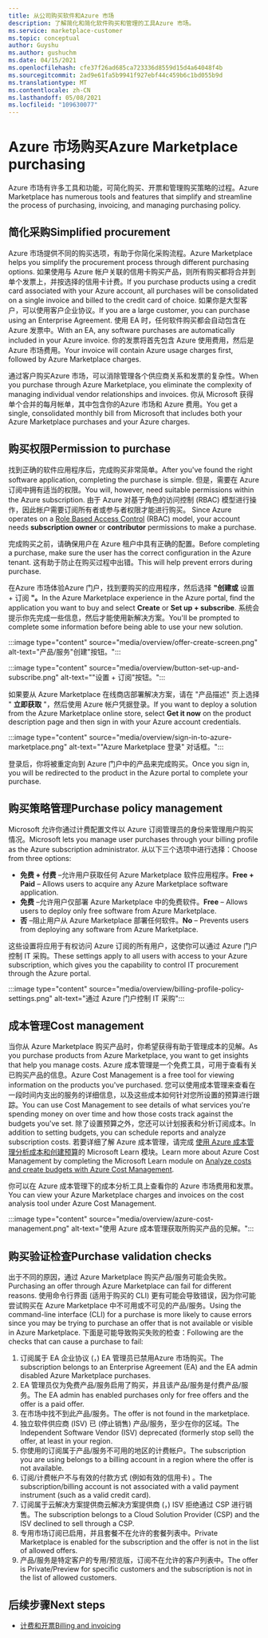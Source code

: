 ```yaml
---
title: 从公司购买软件和Azure 市场
description: 了解简化和简化软件购买和管理的工具Azure 市场。
ms.service: marketplace-customer
ms.topic: conceptual
author: Guyshu
ms.author: gushuchm
ms.date: 04/15/2021
ms.openlocfilehash: cfe37f26ad685ca723336d8559d15d4a64048f4b
ms.sourcegitcommit: 2ad9e61fa5b9941f927ebf44c459b6c1bd055b9d
ms.translationtype: MT
ms.contentlocale: zh-CN
ms.lasthandoff: 05/08/2021
ms.locfileid: "109630077"
---
```

# <a name="azure-marketplace-purchasing"></a><span data-ttu-id="ea218-103">Azure 市场购买</span><span class="sxs-lookup"><span data-stu-id="ea218-103">Azure Marketplace purchasing</span></span>

<span data-ttu-id="ea218-104">Azure 市场有许多工具和功能，可简化购买、开票和管理购买策略的过程。</span><span class="sxs-lookup"><span data-stu-id="ea218-104">Azure Marketplace has numerous tools and features that simplify and streamline the process of purchasing, invoicing, and managing purchasing policy.</span></span>

## <a name="simplified-procurement"></a><span data-ttu-id="ea218-105">简化采购</span><span class="sxs-lookup"><span data-stu-id="ea218-105">Simplified procurement</span></span>

<span data-ttu-id="ea218-106">Azure 市场提供不同的购买选项，有助于你简化采购流程。</span><span class="sxs-lookup"><span data-stu-id="ea218-106">Azure Marketplace helps you simplify the procurement process through different purchasing options.</span></span> <span data-ttu-id="ea218-107">如果使用与 Azure 帐户关联的信用卡购买产品，则所有购买都将合并到单个发票上，并按选择的信用卡计费。</span><span class="sxs-lookup"><span data-stu-id="ea218-107">If you purchase products using a credit card associated with your Azure account, all purchases will be consolidated on a single invoice and billed to the credit card of choice.</span></span> <span data-ttu-id="ea218-108">如果你是大型客户，可以使用客户企业协议。</span><span class="sxs-lookup"><span data-stu-id="ea218-108">If you are a large customer, you can purchase using an Enterprise Agreement.</span></span> <span data-ttu-id="ea218-109">使用 EA 时，任何软件购买都会自动包含在 Azure 发票中。</span><span class="sxs-lookup"><span data-stu-id="ea218-109">With an EA, any software purchases are automatically included in your Azure invoice.</span></span> <span data-ttu-id="ea218-110">你的发票将首先包含 Azure 使用费用，然后是 Azure 市场费用。</span><span class="sxs-lookup"><span data-stu-id="ea218-110">Your invoice will contain Azure usage charges first, followed by Azure Marketplace charges.</span></span>

<span data-ttu-id="ea218-111">通过客户购买Azure 市场，可以消除管理各个供应商关系和发票的复杂性。</span><span class="sxs-lookup"><span data-stu-id="ea218-111">When you purchase through Azure Marketplace, you eliminate the complexity of managing individual vendor relationships and invoices.</span></span> <span data-ttu-id="ea218-112">你从 Microsoft 获得单个合并的每月帐单，其中包含你的Azure 市场和 Azure 费用。</span><span class="sxs-lookup"><span data-stu-id="ea218-112">You get a single, consolidated monthly bill from Microsoft that includes both your Azure Marketplace purchases and your Azure charges.</span></span>

## <a name="permission-to-purchase"></a><span data-ttu-id="ea218-113">购买权限</span><span class="sxs-lookup"><span data-stu-id="ea218-113">Permission to purchase</span></span>

<span data-ttu-id="ea218-114">找到正确的软件应用程序后，完成购买非常简单。</span><span class="sxs-lookup"><span data-stu-id="ea218-114">After you've found the right software application, completing the purchase is simple.</span></span> <span data-ttu-id="ea218-115">但是，需要在 Azure 订阅中拥有适当的权限。</span><span class="sxs-lookup"><span data-stu-id="ea218-115">You will, however, need suitable permissions within the Azure subscription.</span></span> <span data-ttu-id="ea218-116">由于 Azure 对基于角色的访问控制 (RBAC) 模型进行操作，因此帐户需要订阅所有者或参与者权限才能进行购买。 [](/azure/role-based-access-control/overview)</span><span class="sxs-lookup"><span data-stu-id="ea218-116">Since Azure operates on a [Role Based Access Control](/azure/role-based-access-control/overview) (RBAC) model, your account needs **subscription owner** or **contributor** permissions to make a purchase.</span></span>

<span data-ttu-id="ea218-117">完成购买之前，请确保用户在 Azure 租户中具有正确的配置。</span><span class="sxs-lookup"><span data-stu-id="ea218-117">Before completing a purchase, make sure the user has the correct configuration in the Azure tenant.</span></span> <span data-ttu-id="ea218-118">这有助于防止在购买过程中出错。</span><span class="sxs-lookup"><span data-stu-id="ea218-118">This will help prevent errors during purchase.</span></span>

<span data-ttu-id="ea218-119">在Azure 市场体验Azure 门户，找到要购买的应用程序，然后选择 **"创建或** 设置 + 订阅 **"。**</span><span class="sxs-lookup"><span data-stu-id="ea218-119">In the Azure Marketplace experience in the Azure portal, find the application you want to buy and select **Create** or **Set up + subscribe**.</span></span> <span data-ttu-id="ea218-120">系统会提示你先完成一些信息，然后才能使用新解决方案。</span><span class="sxs-lookup"><span data-stu-id="ea218-120">You'll be prompted to complete some information before being able to use your new solution.</span></span>

:::image type="content" source="media/overview/offer-create-screen.png" alt-text="产品/服务&quot;创建&quot;按钮。":::

:::image type="content" source="media/overview/button-set-up-and-subscribe.png" alt-text="&quot;设置 + 订阅&quot;按钮。":::

<span data-ttu-id="ea218-123">如果要从 Azure Marketplace 在线商店部署解决方案，请在 "产品描述" 页上选择 " **立即获取** "，然后使用 Azure 帐户凭据登录。</span><span class="sxs-lookup"><span data-stu-id="ea218-123">If you want to deploy a solution from the Azure Marketplace online store, select **Get it now** on the product description page and then sign in with your Azure account credentials.</span></span>

:::image type="content" source="media/overview/sign-in-to-azure-marketplace.png" alt-text="&quot;Azure Marketplace 登录&quot; 对话框。":::

<span data-ttu-id="ea218-125">登录后，你将被重定向到 Azure 门户中的产品来完成购买。</span><span class="sxs-lookup"><span data-stu-id="ea218-125">Once you sign in, you will be redirected to the product in the Azure portal to complete your purchase.</span></span>

## <a name="purchase-policy-management"></a><span data-ttu-id="ea218-126">购买策略管理</span><span class="sxs-lookup"><span data-stu-id="ea218-126">Purchase policy management</span></span>

<span data-ttu-id="ea218-127">Microsoft 允许你通过计费配置文件以 Azure 订阅管理员的身份来管理用户购买情况。</span><span class="sxs-lookup"><span data-stu-id="ea218-127">Microsoft lets you manage user purchases through your billing profile as the Azure subscription administrator.</span></span> <span data-ttu-id="ea218-128">从以下三个选项中进行选择：</span><span class="sxs-lookup"><span data-stu-id="ea218-128">Choose from three options:</span></span>

- <span data-ttu-id="ea218-129">**免费 + 付费** –允许用户获取任何 Azure Marketplace 软件应用程序。</span><span class="sxs-lookup"><span data-stu-id="ea218-129">**Free + Paid** – Allows users to acquire any Azure Marketplace software application.</span></span>
- <span data-ttu-id="ea218-130">**免费** –允许用户仅部署 Azure Marketplace 中的免费软件。</span><span class="sxs-lookup"><span data-stu-id="ea218-130">**Free** – Allows users to deploy only free software from Azure Marketplace.</span></span>
- <span data-ttu-id="ea218-131">**否** –阻止用户从 Azure Marketplace 部署任何软件。</span><span class="sxs-lookup"><span data-stu-id="ea218-131">**No** – Prevents users from deploying any software from Azure Marketplace.</span></span>

<span data-ttu-id="ea218-132">这些设置将应用于有权访问 Azure 订阅的所有用户，这使你可以通过 Azure 门户控制 IT 采购。</span><span class="sxs-lookup"><span data-stu-id="ea218-132">These settings apply to all users with access to your Azure subscription, which gives you the capability to control IT procurement through the Azure portal.</span></span>

:::image type="content" source="media/overview/billing-profile-policy-settings.png" alt-text="通过 Azure 门户控制 IT 采购":::

## <a name="cost-management"></a><span data-ttu-id="ea218-134">成本管理</span><span class="sxs-lookup"><span data-stu-id="ea218-134">Cost management</span></span>

<span data-ttu-id="ea218-135">当你从 Azure Marketplace 购买产品时，你希望获得有助于管理成本的见解。</span><span class="sxs-lookup"><span data-stu-id="ea218-135">As you purchase products from Azure Marketplace, you want to get insights that help you manage costs.</span></span> <span data-ttu-id="ea218-136">Azure 成本管理是一个免费工具，可用于查看有关已购买产品的信息。</span><span class="sxs-lookup"><span data-stu-id="ea218-136">Azure Cost Management is a free tool for viewing information on the products you've purchased.</span></span> <span data-ttu-id="ea218-137">您可以使用成本管理来查看在一段时间内支出的服务的详细信息，以及这些成本如何针对您所设置的预算进行跟踪。</span><span class="sxs-lookup"><span data-stu-id="ea218-137">You can use Cost Management to see details of what services you're spending money on over time and how those costs track against the budgets you've set.</span></span> <span data-ttu-id="ea218-138">除了设置预算之外，您还可以计划报表和分析订阅成本。</span><span class="sxs-lookup"><span data-stu-id="ea218-138">In addition to setting budgets, you can schedule reports and analyze subscription costs.</span></span> <span data-ttu-id="ea218-139">若要详细了解 Azure 成本管理，请完成 [使用 Azure 成本管理分析成本和创建预算](/learn/modules/analyze-costs-create-budgets-azure-cost-management/)的 Microsoft Learn 模块。</span><span class="sxs-lookup"><span data-stu-id="ea218-139">Learn more about Azure Cost Management by completing the Microsoft Learn module on [Analyze costs and create budgets with Azure Cost Management](/learn/modules/analyze-costs-create-budgets-azure-cost-management/).</span></span>

<span data-ttu-id="ea218-140">你可以在 Azure 成本管理下的成本分析工具上查看你的 Azure 市场费用和发票。</span><span class="sxs-lookup"><span data-stu-id="ea218-140">You can view your Azure Marketplace charges and invoices on the cost analysis tool under Azure Cost Management.</span></span>

:::image type="content" source="media/overview/azure-cost-management.png" alt-text="使用 Azure 成本管理获取所购买产品的见解。":::

## <a name="purchase-validation-checks"></a><span data-ttu-id="ea218-142">购买验证检查</span><span class="sxs-lookup"><span data-stu-id="ea218-142">Purchase validation checks</span></span>

<span data-ttu-id="ea218-143">出于不同的原因，通过 Azure Marketplace 购买产品/服务可能会失败。</span><span class="sxs-lookup"><span data-stu-id="ea218-143">Purchasing an offer through Azure Marketplace can fail for different reasons.</span></span> <span data-ttu-id="ea218-144">使用命令行界面 (适用于购买的 CLI) 更有可能会导致错误，因为你可能尝试购买在 Azure Marketplace 中不可用或不可见的产品/服务。</span><span class="sxs-lookup"><span data-stu-id="ea218-144">Using the command-line interface (CLI) for a purchase is more likely to cause errors since you may be trying to purchase an offer that is not available or visible in Azure Marketplace.</span></span> <span data-ttu-id="ea218-145">下面是可能导致购买失败的检查：</span><span class="sxs-lookup"><span data-stu-id="ea218-145">Following are the checks that can cause a purchase to fail:</span></span>

1. <span data-ttu-id="ea218-146">订阅属于 EA 企业协议 (，) EA 管理员已禁用Azure 市场购买。</span><span class="sxs-lookup"><span data-stu-id="ea218-146">The subscription belongs to an Enterprise Agreement (EA) and the EA admin disabled Azure Marketplace purchases.</span></span>
1. <span data-ttu-id="ea218-147">EA 管理员仅为免费产品/服务启用了购买，并且该产品/服务是付费产品/服务。</span><span class="sxs-lookup"><span data-stu-id="ea218-147">The EA admin has enabled purchases only for free offers and the offer is a paid offer.</span></span>
1. <span data-ttu-id="ea218-148">在市场中找不到此产品/服务。</span><span class="sxs-lookup"><span data-stu-id="ea218-148">The offer is not found in the marketplace.</span></span>
1. <span data-ttu-id="ea218-149">独立软件供应商 (ISV) 已 (停止销售) 产品/服务，至少在你的区域。</span><span class="sxs-lookup"><span data-stu-id="ea218-149">The Independent Software Vendor (ISV) deprecated (formerly stop sell) the offer, at least in your region.</span></span>
1. <span data-ttu-id="ea218-150">你使用的订阅属于产品/服务不可用的地区的计费帐户。</span><span class="sxs-lookup"><span data-stu-id="ea218-150">The subscription you are using belongs to a billing account in a region where the offer is not available.</span></span>
1. <span data-ttu-id="ea218-151">订阅/计费帐户不与有效的付款方式 (例如有效的信用卡) 。</span><span class="sxs-lookup"><span data-stu-id="ea218-151">The subscription/billing account is not associated with a valid payment instrument (such as a valid credit card).</span></span>
1. <span data-ttu-id="ea218-152">订阅属于云解决方案提供商云解决方案提供商 (，) ISV 拒绝通过 CSP 进行销售。</span><span class="sxs-lookup"><span data-stu-id="ea218-152">The subscription belongs to a Cloud Solution Provider (CSP) and the ISV declined to sell through a CSP.</span></span>
1. <span data-ttu-id="ea218-153">专用市场订阅已启用，并且套餐不在允许的套餐列表中。</span><span class="sxs-lookup"><span data-stu-id="ea218-153">Private Marketplace is enabled for the subscription and the offer is not in the list of allowed offers.</span></span>
1. <span data-ttu-id="ea218-154">产品/服务是特定客户的专用/预览版，订阅不在允许的客户列表中。</span><span class="sxs-lookup"><span data-stu-id="ea218-154">The offer is Private/Preview for specific customers and the subscription is not in the list of allowed customers.</span></span>

## <a name="next-steps"></a><span data-ttu-id="ea218-155">后续步骤</span><span class="sxs-lookup"><span data-stu-id="ea218-155">Next steps</span></span>

- [<span data-ttu-id="ea218-156">计费和开票</span><span class="sxs-lookup"><span data-stu-id="ea218-156">Billing and invoicing</span></span>](billing-invoicing.md)